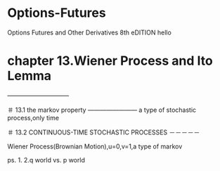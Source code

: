 # Options-Futures
Options Futures and Other Derivatives 8th eDITION
hello

# chapter 13.Wiener Process and Ito Lemma
——————————

＃ 13.1 the markov property
————————
a type of stochastic process,only time

＃ 13.2 CONTINUOUS-TIME STOCHASTIC PROCESSES
－－－－－

Wiener Process(Brownian Motion),u=0,v=1,a type of markov

ps.
1.
2.q world vs. p world
